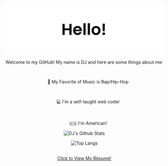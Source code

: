 ![Banner](https://raw.githubusercontent.com/DJ-Arnold/DJ-Arnold/refs/heads/main/github%20banner.jpg)

<div align="center">
Welcome to my GitHub! My name is DJ and here are some things about me:

<ul>
  <br>
  <p>🎵 My Favorite of Music is Rap/Hip-Hop</p>
  <br>
  <p>💻 I'm a self-taught web coder</p>
  <br>
  <p>🇺🇸 I'm American!</p>
</ul>
</div>

<div align="center">  
  
![DJ's Github Stats](https://github-readme-stats.vercel.app/api?username=dj-arnold&hide=issues&theme=dark)

![Top Langs](https://github-readme-stats.vercel.app/api/top-langs/?username=anuraghazra&hide_progress=true&theme=dark)


<br>
<a href="https://google.com" target="_blank">Click to View My Résumé!</a>
</div>
